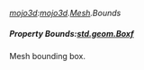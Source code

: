 _[mojo3d](../../modules/mojo3d/mojo3d-module.md):[mojo3d](../../modules/mojo3d/mojo3d-module.md).[Mesh](../../modules/mojo3d/mojo3d-mesh.md).Bounds_
##### Property Bounds:[std.geom.Boxf](../../modules/std/std-geom-boxf.md)
Mesh bounding box.
